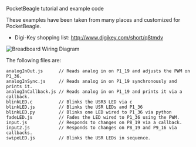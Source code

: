 PocketBeagle tutorial and example code

These examples have been taken from many places and customized for PocketBeagle.

* Digi-Key shopping list: http://www.digikey.com/short/q8tmdv

![Breadboard Wiring Diagram](PocketBeagle-examples1_bb.png "PocketBeagle Breadboard Wiring")

The following files are:
```
analogInOut.js      // Reads analog in on P1_19 and adjusts the PWM on P1_36.
analogInSync.js     // Reads analog in on P1_19 synchronously and prints it.
analogInCallback.js // Reads analog in on P1_19 and prints it via a callback.
blinkLED.c          // Blinks the USR3 LED via c
blinkLED.js         // Blinks the USR LEDs and P1_36
blinkLED.py         // Blinks one LED wired to P1_36 via python
fadeLED.js          // Fades the LED wired to P1_36 using the PWM.
input.js            // Responds to changes on P8_19 via a callback.
input2.js           // Responds to changes on P8_19 and P9_16 via callbacks.
swipeLED.js         // Blinks the USR LEDs in sequence.
```
